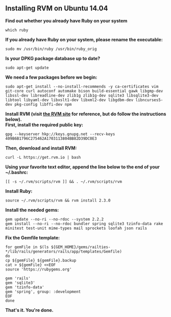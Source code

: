 ## Installing RVM on Ubuntu 14.04

**Find out whether you already have Ruby on your system**

```
which ruby
```
**If you already have Ruby on your system, please rename the executable:**
```
sudo mv /usr/bin/ruby /usr/bin/ruby_orig
```

**Is your DPKG package database up to date?**
```
sudo apt-get update
```
**We need a few packages before we begin:**
```
sudo apt-get install --no-install-recommends -y ca-certificates vim git-core curl autoconf automake bison build-essential gawk libgmp-dev libssl-dev libreadline-dev zlib1g zlib1g-dev sqlite3 libsqlite3-dev libtool libyaml-dev libxslt1-dev libxml2-dev libgdbm-dev libncurses5-dev pkg-config libffi-dev npm
```
**Install RVM (visit [the RVM site](https://rvm.io/rvm/install/) for reference, but do follow the instructions below).**  
**First, install the required public key:**
```
gpg --keyserver hkp://keys.gnupg.net --recv-keys 409B6B1796C275462A1703113804BB82D39DC0E3
```
**Then, download and install RVM:**
```
curl -L https://get.rvm.io | bash
```
**Using your favorite text editor, append the line below to the end of your ~/.bashrc:**
```
[[ -s ~/.rvm/scripts/rvm ]] && . ~/.rvm/scripts/rvm
```
**Install Ruby:**
```
source ~/.rvm/scripts/rvm && rvm install 2.3.0
```
**Install the needed gems:**
```
gem update --no-ri --no-rdoc --system 2.2.2
gem install --no-ri --no-rdoc bundler spring sqlite3 tzinfo-data rake minitest test-unit mime-types mail sprockets loofah json rails
```
**Fix the Gemfile template:**
```
for gemFile in $(ls ${GEM_HOME}/gems/railties-*/lib/rails/generators/rails/app/templates/Gemfile)
do
cp ${gemFile} ${gemFile}.backup
cat > ${gemFile} <<EOF
source 'https://rubygems.org'

gem 'rails'
gem 'sqlite3'
gem 'tzinfo-data'
gem 'spring', group: :development
EOF
done
```
**That's it. You're done.**
